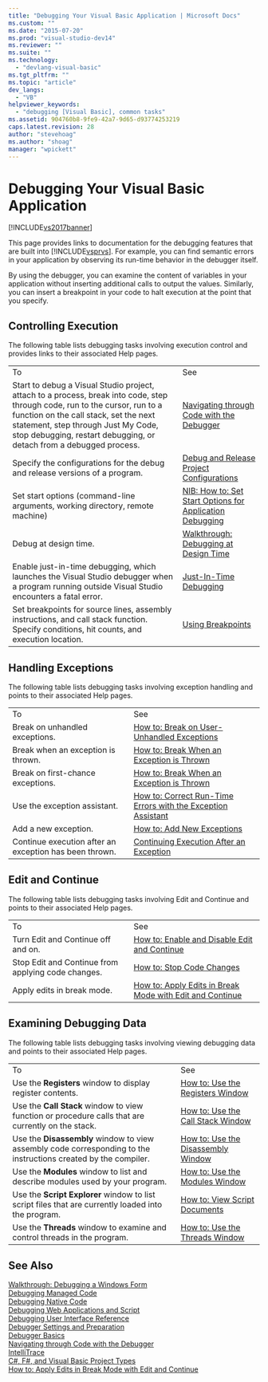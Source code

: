 ```yaml
---
title: "Debugging Your Visual Basic Application | Microsoft Docs"
ms.custom: ""
ms.date: "2015-07-20"
ms.prod: "visual-studio-dev14"
ms.reviewer: ""
ms.suite: ""
ms.technology: 
  - "devlang-visual-basic"
ms.tgt_pltfrm: ""
ms.topic: "article"
dev_langs: 
  - "VB"
helpviewer_keywords: 
  - "debugging [Visual Basic], common tasks"
ms.assetid: 904760b8-9fe9-42a7-9d65-d93774253219
caps.latest.revision: 28
author: "stevehoag"
ms.author: "shoag"
manager: "wpickett"
---
```

# Debugging Your Visual Basic Application
[!INCLUDE[vs2017banner](../../includes/vs2017banner.md)]

This page provides links to documentation for the debugging features that are built into [!INCLUDE[vsprvs](../../includes/vsprvs-md.md)]. For example, you can find semantic errors in your application by observing its run-time behavior in the debugger itself.  
  
 By using the debugger, you can examine the content of variables in your application without inserting additional calls to output the values. Similarly, you can insert a breakpoint in your code to halt execution at the point that you specify.  
  
## Controlling Execution  
 The following table lists debugging tasks involving execution control and provides links to their associated Help pages.  
  
|||  
|-|-|  
|To|See|  
|Start to debug a Visual Studio project, attach to a process, break into code, step through code, run to the cursor, run to a function on the call stack, set the next statement, step through Just My Code, stop debugging, restart debugging, or detach from a debugged process.|[Navigating through Code with the Debugger](/visual-studio/debugger/navigating-through-code-with-the-debugger)|  
|Specify the configurations for the debug and release versions of a program.|[Debug and Release Project Configurations](http://msdn.microsoft.com/en-us/0440b300-0614-4511-901a-105b771b236e)|  
|Set start options (command-line arguments, working directory, remote machine)|[NIB: How to: Set Start Options for Application Debugging](http://msdn.microsoft.com/en-us/ce792058-7bac-4dd6-858b-466e872687b8)|  
|Debug at design time.|[Walkthrough: Debugging at Design Time](http://msdn.microsoft.com/library/35bfdd2c-6f60-4be1-ba9d-55fce70ee4d8)|  
|Enable just-in-time debugging, which launches the Visual Studio debugger when a program running outside Visual Studio encounters a fatal error.|[Just-In-Time Debugging](/visual-studio/debugger/just-in-time-debugging-in-visual-studio)|  
|Set breakpoints for source lines, assembly instructions, and call stack function. Specify conditions, hit counts, and execution location.|[Using Breakpoints](/visual-studio/debugger/using-breakpoints)|  
  
## Handling Exceptions  
 The following table lists debugging tasks involving exception handling and points to their associated Help pages.  
  
|||  
|-|-|  
|To|See|  
|Break on unhandled exceptions.|[How to: Break on User-Unhandled Exceptions](http://msdn.microsoft.com/library/4fc34fb2-9eae-4b36-aaa5-ed32dbc2bb9a)|  
|Break when an exception is thrown.|[How to: Break When an Exception is Thrown](http://msdn.microsoft.com/library/4bc7a048-78fb-4a4a-9b17-9912da6613a4)|  
|Break on first-chance exceptions.|[How to: Break When an Exception is Thrown](http://msdn.microsoft.com/library/4bc7a048-78fb-4a4a-9b17-9912da6613a4)|  
|Use the exception assistant.|[How to: Correct Run-Time Errors with the Exception Assistant](http://msdn.microsoft.com/library/23b08d45-7b20-42c9-bdc9-fb3157ad823b)|  
|Add a new exception.|[How to: Add New Exceptions](http://msdn.microsoft.com/library/354ef787-f8aa-4638-9fa8-75d34c793a4d)|  
|Continue execution after an exception has been thrown.|[Continuing Execution After an Exception](/visual-studio/debugger/continuing-execution-after-an-exception)|  
  
## Edit and Continue  
 The following table lists debugging tasks involving Edit and Continue and points to their associated Help pages.  
  
|||  
|-|-|  
|To|See|  
|Turn Edit and Continue off and on.|[How to: Enable and Disable Edit and Continue](http://msdn.microsoft.com/library/fd961a1c-76fa-420d-ad8f-c1a6c003b0db)|  
|Stop Edit and Continue from applying code changes.|[How to: Stop Code Changes](http://msdn.microsoft.com/library/9e72a50c-bb0a-4eaa-9ac1-d00930b68d38)|  
|Apply edits in break mode.|[How to: Apply Edits in Break Mode with Edit and Continue](http://msdn.microsoft.com/library/1eef7498-6a1f-4fba-8146-510adc6375c9)|  
  
## Examining Debugging Data  
 The following table lists debugging tasks involving viewing debugging data and points to their associated Help pages.  
  
|||  
|-|-|  
|To|See|  
|Use the **Registers** window to display register contents.|[How to: Use the Registers Window](http://msdn.microsoft.com/library/2918ffa2-562f-40d6-9053-ef321bbeb767)|  
|Use the **Call Stack** window to view function or procedure calls that are currently on the stack.|[How to: Use the Call Stack Window](http://msdn.microsoft.com/library/5154a2a1-4729-4dbb-b675-db611a72a731)|  
|Use the **Disassembly** window to view assembly code corresponding to the instructions created by the compiler.|[How to: Use the Disassembly Window](http://msdn.microsoft.com/library/eaf84dd0-c82d-481b-af51-690b74e7794c)|  
|Use the **Modules** window to list and describe modules used by your program.|[How to: Use the Modules Window](http://msdn.microsoft.com/library/d840fdca-b035-4452-b652-72580c831896)|  
|Use the **Script Explorer** window to list script files that are currently loaded into the program.|[How to: View Script Documents](http://msdn.microsoft.com/library/8b621e53-4508-4b4a-9995-70995b0b9ac8)|  
|Use the **Threads** window to examine and control threads in the program.|[How to: Use the Threads Window](http://msdn.microsoft.com/library/adfbe002-3d7b-42a9-b42a-5ac0903dfc25)|  
  
## See Also  
 [Walkthrough: Debugging a Windows Form](http://msdn.microsoft.com/library/529db1e2-d9ea-482a-b6a0-7c543d17f114)   
 [Debugging Managed Code](/visual-studio/debugger/debugging-managed-code)   
 [Debugging Native Code](/visual-studio/debugger/debugging-native-code)   
 [Debugging Web Applications and Script](/visual-studio/debugger/debugging-web-applications-and-script)   
 [Debugging User Interface Reference](/visual-studio/debugger/debugging-user-interface-reference)   
 [Debugger Settings and Preparation](/visual-studio/debugger/debugger-settings-and-preparation)   
 [Debugger Basics](/visual-studio/debugger/debugger-basics)   
 [Navigating through Code with the Debugger](/visual-studio/debugger/navigating-through-code-with-the-debugger)   
 [IntelliTrace](/visual-studio/debugger/intellitrace)   
 [C#, F#, and Visual Basic Project Types](http://msdn.microsoft.com/library/7a0535f6-1cd4-4b51-ad34-f4a45b9f1ce3)   
 [How to: Apply Edits in Break Mode with Edit and Continue](http://msdn.microsoft.com/library/1eef7498-6a1f-4fba-8146-510adc6375c9)